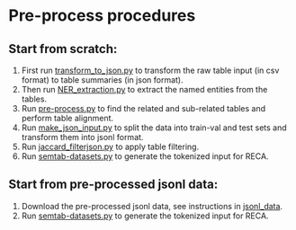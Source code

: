 # Pre-process procedures

## Start from scratch:

1. First run [transform_to_json.py](https://github.com/RECA-paper/RECA/blob/main/Semtab/pre-process/transform_to_json.py) to transform the raw table input (in csv format) to table summaries (in json format).
2. Then run [NER_extraction.py](https://github.com/RECA-paper/RECA/blob/main/Semtab/pre-process/NER_extraction.py) to extract the named entities from the tables.
3. Run [pre-process.py](https://github.com/RECA-paper/RECA/blob/main/Semtab/pre-process/pre-process.py) to find the related and sub-related tables and perform table alignment.
4. Run [make_json_input.py](https://github.com/RECA-paper/RECA/blob/main/Semtab/pre-process/make_json_input.py) to split the data into train-val and test sets and transform them into jsonl format.
5. Run [jaccard_filterjson.py](https://github.com/RECA-paper/RECA/blob/main/Semtab/pre-process/jaccard_filterjson.py) to apply table filtering.
6. Run [semtab-datasets.py](https://github.com/RECA-paper/RECA/blob/main/Semtab/pre-process/semtab-datasets.py) to generate the tokenized input for RECA.

## Start from pre-processed jsonl data:
1. Download the pre-processed jsonl data, see instructions in [jsonl_data](https://github.com/RECA-paper/RECA/tree/main/Semtab/data/jsonl_data).
2. Run [semtab-datasets.py](https://github.com/RECA-paper/RECA/blob/main/Semtab/pre-process/semtab-datasets.py) to generate the tokenized input for RECA.
